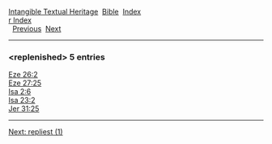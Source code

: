 [Intangible Textual Heritage](../../index)  [Bible](../index) 
[Index](index)   
[r Index](_r_)  
  [Previous](c09387)  [Next](c09389) 

------------------------------------------------------------------------

### &lt;replenished&gt; 5 entries

[Eze 26:2](../kjv/eze026.htm#002)  
[Eze 27:25](../kjv/eze027.htm#025)  
[Isa 2:6](../kjv/isa002.htm#006)  
[Isa 23:2](../kjv/isa023.htm#002)  
[Jer 31:25](../kjv/jer031.htm#025)  

------------------------------------------------------------------------

[Next: repliest (1)](c09389)
